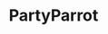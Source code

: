 ---
title: PartyParrot
crosslinks:
- livven
- aww
- parrots
- TheFarLeftSide
- gifs
- pics
- BetterEveryLoop
- pcmasterrace
- AnimalTextGifs
- kittengifs
- ShittyAnimalFacts
- Drama
- meirl
- crikey
- shooting_stars
- crochet
- cockatiel
- ProCSS
- sixoneseven
- anime
---